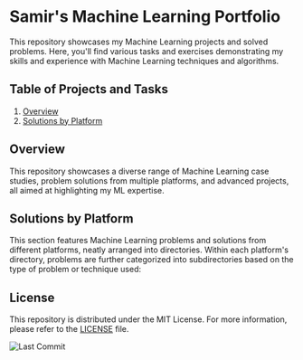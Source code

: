 # Samir's Machine Learning Portfolio

This repository showcases my Machine Learning projects and solved problems. Here, you'll find various tasks and exercises demonstrating my skills and experience with Machine Learning techniques and algorithms.

## Table of Projects and Tasks

1. [Overview](#overview)
2. [Solutions by Platform](#solutions-by-platform)

## Overview
This repository showcases a diverse range of Machine Learning case studies, problem solutions from multiple platforms, and advanced projects, all aimed at highlighting my ML expertise.

## Solutions by Platform
This section features Machine Learning problems and solutions from different platforms, neatly arranged into directories. Within each platform's directory, problems are further categorized into subdirectories based on the type of problem or technique used:

## License

This repository is distributed under the MIT License. For more information, please refer to the [LICENSE](LICENSE) file.

![Last Commit](https://img.shields.io/github/last-commit/samiralikperov/ml-portfolio?color=black&label=Last%20Commit&style=for-the-badge)
